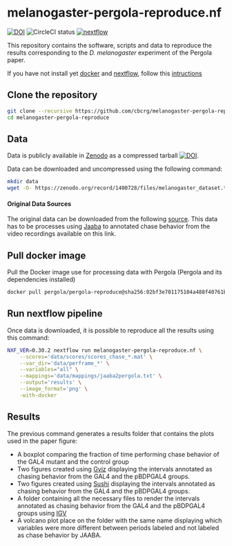 # melanogaster-pergola-reproduce.nf

[![DOI](https://zenodo.org/badge/DOI/10.5281/zenodo.1400728.svg)](https://doi.org/10.5281/zenodo.1400728)
![CircleCI status](https://circleci.com/gh/cbcrg/melanogaster-pergola-reproduce.png?style=shield)
[![nextflow](https://img.shields.io/badge/nextflow-%E2%89%A50.20.0-brightgreen.svg)](http://nextflow.io)

This repository contains the software, scripts and data to reproduce the results corresponding to the *D. melanogaster* experiment of the Pergola paper.

If you have not install yet [docker](https://www.docker.com/) and [nextflow](https://www.nextflow.io/), follow this [intructions](https://github.com/cbcrg/pergola-reproduce/blob/master/README.md)

## Clone the repository

```bash
git clone --recursive https://github.com/cbcrg/melanogaster-pergola-reproduce.git
cd melanogaster-pergola-reproduce
```

## Data

Data is publicly available in [Zenodo](https://zenodo.org/) as a compressed tarball [![DOI](https://zenodo.org/badge/DOI/10.5281/zenodo.1067835.svg)](https://doi.org/10.5281/zenodo.1067835).

Data can be downloaded and uncompressed using the following command:

```bash
mkdir data
wget -O- https://zenodo.org/record/1400728/files/melanogaster_dataset.tar.gz | tar xz -C data
```

#### Original Data Sources
The original data can be downloaded from the following [source](https://sourceforge.net/projects/jaaba/files/Sample%20Data/sampledata_v0.1.zip/download). This data has to be processes using 
[Jaaba](http://jaaba.sourceforge.net/) to annotated chase behavior from the video recordings available on this link.
 
## Pull docker image
Pull the Docker image use for processing data with Pergola (Pergola and its dependencies installed)

```bash
docker pull pergola/pergola-reproduce@sha256:02bf3e701175104a488f40761b856efa1f97e2f2f82af8adae63b24ac2517326
```

## Run nextflow pipeline
Once data is downloaded, it is possible to reproduce all the results using this command:

```bash
NXF_VER=0.30.2 nextflow run melanogaster-pergola-reproduce.nf \
    --scores='data/scores/scores_chase_*.mat' \
    --var_dir='data/perframe_*' \
    --variables="all" \
    --mappings='data/mappings/jaaba2pergola.txt' \
    --output='results' \
    --image_format='png' \
    -with-docker
```

##  Results

The previous command generates a results folder that contains the plots used in the paper figure:

* A boxplot comparing the fraction of time performing chase behavior of the GAL4 mutant and the control group   
* Two figures created using [Gviz](https://bioconductor.org/packages/release/bioc/html/Gviz.html) displaying the intervals annotated as chasing behavior from the GAL4 and the pBDPGAL4 groups. 
* Two figures created using [Sushi](https://bioconductor.org/packages/release/bioc/html/Sushi.html) displaying the intervals annotated as chasing behavior from the GAL4 and the pBDPGAL4 groups. 
* A folder containing all the necessary files to render the intervals annotated as chasing behavior from the GAL4 and the pBDPGAL4 groups using [IGV](http://software.broadinstitute.org/software/igv/)
* A volcano plot place on the folder with the same name displaying which variables were more different between periods 
labeled and not labeled as chase behavior by JAABA.  

